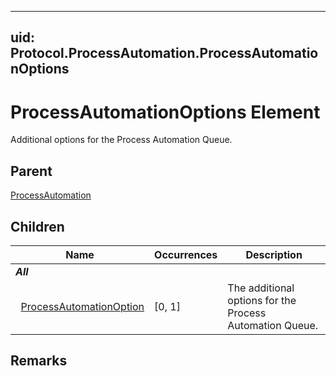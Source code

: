 ---
uid: Protocol.ProcessAutomation.ProcessAutomationOptions
--

# ProcessAutomationOptions Element

Additional options for the Process Automation Queue.

## Parent
[ProcessAutomation](xref:Protocol.ProcessAutomation)

## Children
|Name|Occurrences|Description|
|--- |--- |--- |
|***All***|||
|&nbsp;&nbsp;[ProcessAutomationOption](xref:Protocol.ProcessAutomation.ProcessAutomationOptions.ProcessAutomationOption)|[0, 1]|The additional options for the Process Automation Queue.|

## Remarks
